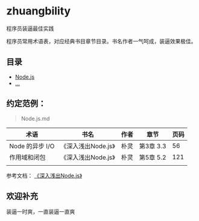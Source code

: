 # zhuangbility
程序员装逼最佳实践

程序员常用术语表，对应经典书目章节目录。书名作者一气呵成，装逼效果极佳。

## 目录

* [Node.js](https://github.com/yey/zhuangbility/blob/master/Node.js.md)
* [...](https://github.com/yey/zhuangbility/pulls)

## 约定范例：
> Node.js.md

| 术语            | 书名                | 作者 | 章节      | 页码 |
| --------------- | ------------------- | ---- | --------- | ---- |
| Node 的异步 I/O | 《深入浅出Node.js》 | 朴灵 | 第3章 3.3 | 56   |
| 作用域和闭包    | 《深入浅出Node.js》 | 朴灵 | 第5章 5.2 | 121  |
|                 |                     |      |           |      |

参考文档：
[《深入浅出Node.js》]()


## 欢迎补充

装逼一时爽，一直装逼一直爽
